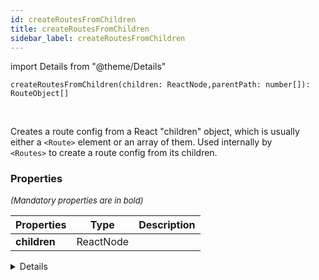 ```yaml
---
id: createRoutesFromChildren
title: createRoutesFromChildren
sidebar_label: createRoutesFromChildren
---
```


import Details from "@theme/Details"


```tsx
createRoutesFromChildren(children: ReactNode,parentPath: number[]): RouteObject[]
```
<br/>

Creates a route config from a React "children" object, which is usually  
either a `<Route>` element or an array of them. Used internally by  
`<Routes>` to create a route config from its children.

### Properties

<font size="2"><i>(Mandatory properties are in bold)</i></font>

| Properties | Type | Description |
| --------- | ---- | ----------- |
| **children** | ReactNode |  |


<Details summary={<summary><b>Additional properties for advanced use cases</b></summary>}><div>

| Properties | Type | Description |
| --------- | ---- | ----------- |
| parentPath | number[] |  |


</div></Details>